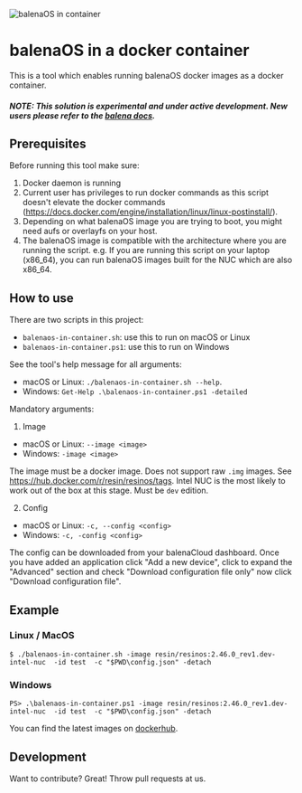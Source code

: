 ![balenaOS in container](/images/balenaos-in-container.png)

# balenaOS in a docker container
This is a tool which enables running balenaOS docker images as a docker container.

##### NOTE: This solution is experimental and under active development. New users please refer to the [balena docs](https://www.balena.io/docs/learn/welcome/introduction/).

## Prerequisites
Before running this tool make sure:
1. Docker daemon is running
2. Current user has privileges to run docker commands as this script doesn't elevate the docker commands (https://docs.docker.com/engine/installation/linux/linux-postinstall/).
3. Depending on what balenaOS image you are trying to boot, you might need aufs or overlayfs on your host.
4. The balenaOS image is compatible with the architecture where you are running the script. e.g. If you are running this script on your laptop (x86_64), you can run balenaOS images built for the NUC which are also x86_64.

## How to use
There are two scripts in this project: 
 - `balenaos-in-container.sh`: use this to run on macOS or Linux
 - `balenaos-in-container.ps1`: use this to run on Windows

See the tool's help message for all arguments:
- macOS or Linux:  `./balenaos-in-container.sh --help`.
- Windows: `Get-Help .\balenaos-in-container.ps1 -detailed`

Mandatory arguments:

1. Image
- macOS or Linux: `--image <image>`
- Windows: `-image <image>`

The image must be a docker image. Does not support raw `.img` images. See https://hub.docker.com/r/resin/resinos/tags. Intel NUC is the most likely to work out of the box at this stage. Must be `dev` edition.

2. Config
- macOS or Linux: `-c, --config <config>`
- Windows: `-c, -config <config>`

The config can be downloaded from your balenaCloud dashboard. Once you have added an application click "Add a new device", click to expand the "Advanced" section and check "Download configuration file only" now click "Download configuration file".

## Example

### Linux / MacOS
`$ ./balenaos-in-container.sh -image resin/resinos:2.46.0_rev1.dev-intel-nuc  -id test  -c "$PWD\config.json" -detach`

### Windows
`PS> .\balenaos-in-container.ps1 -image resin/resinos:2.46.0_rev1.dev-intel-nuc  -id test  -c "$PWD\config.json" -detach`

You can find the latest images on [dockerhub](https://hub.docker.com/r/resin/resinos/tags).

## Development
Want to contribute? Great! Throw pull requests at us.
